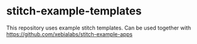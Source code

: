# stitch-example-templates
This repository uses example stitch templates. Can be used together with https://github.com/xebialabs/stitch-example-apps
